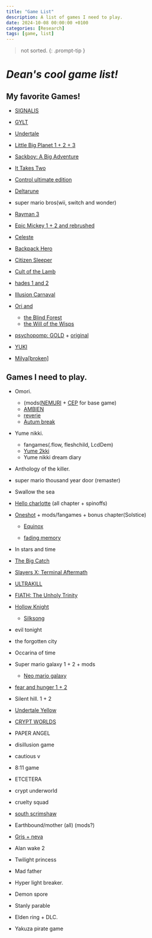```yaml
---
title: "Game List"
description: A list of games I need to play.
date: 2024-10-08 00:00:00 +0100
categories: [Research]
tags: [game, list]
---
```

> not sorted.
{: .prompt-tip }
# ***Dean's cool game list!***

## My favorite Games!

- [SIGNALIS](https://rose-engine.org/signalis/)

- [GYLT](https://tequilaworks.com/en/gylt/)

- [Undertale](https://undertale.com/)

- [Little Big Planet 1 + 2 + 3](https://www.lbpunion.com/)

- [Sackboy: A Big Adventure](https://store.steampowered.com/app/1599660/Sackboy_A_Big_Adventure/)

- [It Takes Two](https://www.ea.com/games/it-takes-two)

- [Control ultimate edition](https://www.remedygames.com/games/control)

- [Deltarune](https://deltarune.com/)

- super mario bros(wii, switch and wonder)

- [Rayman 3](https://raymanpc.com/wiki/en/Rayman_3)

- [Epic Mickey 1 + 2 and rebrushed](https://store.steampowered.com/app/1522160/Disney_Epic_Mickey_Rebrushed/)

- [Celeste](https://www.celestegame.com/)

- [Backpack Hero](https://thejaspel.itch.io/backpack-hero)

- [Citizen Sleeper](https://www.fellowtraveller.games/citizen-sleeper)

- [Cult of the Lamb](https://www.cultofthelamb.com/)

- [hades 1 and 2](https://www.supergiantgames.com/games/hades-ii/)

- [Illusion Carnaval](https://kiz-qi.itch.io/illusion-carnival)

- [Ori and](https://www.orithegame.com/)
    - [the Blind Forest](https://www.orithegame.com/blind-forest/)
    - [the Will of the Wisps](https://store.steampowered.com/app/1057090/Ori_and_the_Will_of_the_Wisps/)

- [psychopomp: GOLD](https://store.steampowered.com/app/3243190/Psychopomp_GOLD/) + [original](https://karbonic.itch.io/psychopomp)

- [YUKI](https://visualmemoryunit.itch.io/yuki)

- [Milya[broken]](https://lol-rust.itch.io/milyabroken)


## Games I need to play.

- Omori. 
    - (mods([NEMURI](https://mods.one/mod/nemuri) + [CEP](https://mods.one/mod/cep) for base game)
    - [AMBIEN](https://mods.one/mod/ambien)
    - [reverie](https://mods.one/mod/reverie)
    - [Autum break](https://mods.one/mod/autumnbreak)


- Yume nikki.
    - fangames(.flow, fleshchild, LcdDem)
    - [Yume 2kki](https://yume.wiki/2kki/Yume_2kki_Wiki)
    - Yume nikki dream diary

- Anthology of the killer.

- super mario thousand year door (remaster)

- Swallow the sea

- [Hello charlotte](https://etherane.itch.io/) (all chapter + spinoffs) 

- [Oneshot](https://futurecat.itch.io/) + mods/fangames + bonus chapter(Solstice)

    - [Equinox](https://kittehcreations.com/?a=1#mods)

    - [fading memory](https://astrabit.itch.io/oneshot-fading-memory)

- In stars and time

- [The Big Catch](https://thebigcatchgame.com/)

- [Slayers X: Terminal Aftermath](https://store.steampowered.com/app/1931020/Slayers_X_Terminal_Aftermath_Vengance_of_the_Slayer/)

- [ULTRAKILL](https://store.steampowered.com/app/1229490/ULTRAKILL/)

- [FIATH: The Unholy Trinity](https://store.steampowered.com/app/1179080/FAITH_The_Unholy_Trinity/?curator_clanid=6856383&curator_listid=32813)

- [Hollow Knight](https://store.steampowered.com/app/367520/Hollow_Knight/)
    - [Silksong](https://store.steampowered.com/app/1030300/Hollow_Knight_Silksong/)

- evil tonight

- the forgotten city

- Occarina of time

- Super mario galaxy 1 + 2 + mods
    - [Neo mario galaxy](https://aurumsmods.com/nmg/)

- [fear and hunger 1 + 2](https://mirohaver.itch.io/)

- Silent hill. 1 + 2

- [Undertale Yellow](https://gamejolt.com/games/UndertaleYellow/136925)

- [CRYPT WORLDS](https://www.cicadamarionette.com/Games/CryptWorlds/Main.html)

- PAPER ANGEL

- disillusion game

- cautious v

- 8:11 game

- ETCETERA

- crypt underworld

- cruelty squad

- [south scrimshaw](https://nomarsh.itch.io/)

- Earthbound/mother (all) (mods?)

- [Gris + neva](https://nomada.studio/)

- Alan wake 2

- Twilight princess

- Mad father

- Hyper light breaker.

- Demon spore

- Stanly parable

- Elden ring + DLC.

- Yakuza pirate game